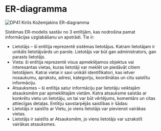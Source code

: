 # ER-diagramma

![DP41 Kirils Kožemjakins ER-diagramma](https://media.discordapp.net/attachments/1210559886694547487/1210561845639782420/dp41-er-diagramma.jpg?ex=65eb0293&is=65d88d93&hm=be737f83a9d7a833e6d41b6e82928967b9a7dd730a454b36afc97debcf42bfa2&=&format=webp&width=922&height=662 "DP41 Kirils Kožemjakins ER-diagramma")

Sistēmas ER-modelis sastāv no 3 entītijām, kas nodrošina pamat informācijas uzglabāšanu un apstrādi. Tie ir: 
* Lietotājs –  šī entītija reprezentē sistēmas lietotājus. Katram lietotājam ir unikāls lietotājvārds un parole. Lietotājs var būt gan administrators, gan parasts lietotājs.
* Vieta: ši entītija reprezentē visus apmeklējamos objektus vai interesantas vietas, kuras lietotāji var meklēt un piedāvāt citiem lietotājiem. Katrai vietai ir savi unikāli identifikatori, kas ietver nosaukumu, aprakstu, adresi, kategoriju, koordinātas un citu saistītu informāciju.
* Atsauksmes – ši entītija satur informāciju par lietotāju veiktajām atsauksmēm par apmeklētajām vietām. Katra atsauksme saistās ar konkrētu vietu un lietotāju, un tai var būt vērtējums, komentārs un citas attiecīgas detaļas. 
Entītiju savstarpējās saistības ir šādas:
* Lietotājs ir saistīts ar Vietu, jo viens lietotājs var pievienot vairākas vietas.
* Lietotājs ir saistīts ar Atsauksmēm, jo viens lietotājs var uzrakstīt vairākas atsauksmes. 

